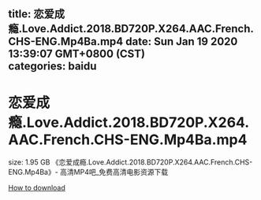 
title: 恋爱成瘾.Love.Addict.2018.BD720P.X264.AAC.French.CHS-ENG.Mp4Ba.mp4
date: Sun Jan 19 2020 13:39:07 GMT+0800 (CST)    
categories: baidu
---

# 恋爱成瘾.Love.Addict.2018.BD720P.X264.AAC.French.CHS-ENG.Mp4Ba.mp4
size: 1.95 GB
 《恋爱成瘾.Love.Addict.2018.BD720P.X264.AAC.French.CHS-ENG.Mp4Ba》- 高清MP4吧_免费高清电影资源下载
 

[How to download](https://bpcam.bemobtrk.com/go/2ceec3aa-1ca2-46d6-b9ff-aaa5c184517c?jno=4100)